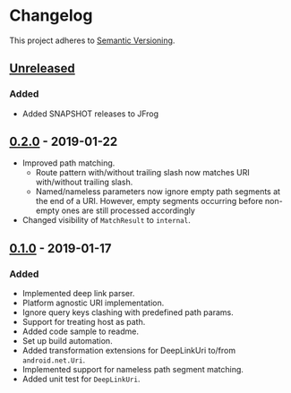 # Changelog

This project adheres to [Semantic Versioning](https://semver.org/spec/v2.0.0.html).


## [Unreleased]

### Added
- Added SNAPSHOT releases to JFrog

## [0.2.0] - 2019-01-22
- Improved path matching.
  - Route pattern with/without trailing slash now matches URI with/without trailing slash.
  - Named/nameless parameters now ignore empty path segments at the end of a URI. 
  However, empty segments occurring before non-empty ones are still processed accordingly
- Changed visibility of `MatchResult` to `internal`.

## [0.1.0] - 2019-01-17
### Added
- Implemented deep link parser.
- Platform agnostic URI implementation.
- Ignore query keys clashing with predefined path params.
- Support for treating host as path.
- Added code sample to readme.
- Set up build automation.
- Added transformation extensions for DeepLinkUri to/from `android.net.Uri`.
- Implemented support for nameless path segment matching.
- Added unit test for `DeepLinkUri`.

[Unreleased]: https://github.com/hellofresh/android-deeplink/compare/0.2.0...HEAD
[0.2.0]: https://github.com/hellofresh/android-deeplink/compare/0.1.0...0.2.0
[0.1.0]: https://github.com/hellofresh/android-deeplink/compare/2a89d70648ee809bac78a3b768fe664d3f04aad8...0.1.0
